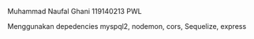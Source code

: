Muhammad Naufal Ghani
119140213
PWL

Menggunakan depedencies myspql2, nodemon, cors, Sequelize, express
